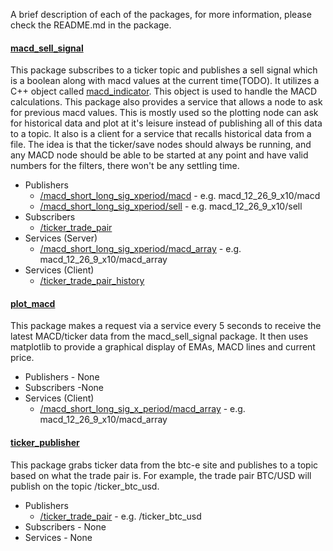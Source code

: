 A brief description of each of the packages, for more information, please check the README.md in the package.

#### [macd_sell_signal](macd_sell_signal)
This package subscribes to a ticker topic and publishes a sell signal which is a boolean along with macd values at the current time(TODO). It utilizes a C++ object called [macd_indicator](macd_sell_signal/src/macd_indicator.cpp). This object is used to handle the MACD calculations. This package also provides a service that allows a node to ask for previous macd values. This is mostly used so the plotting node can ask for historical data and plot at it's leisure instead of publishing all of this data to a topic. It also is a client for a service that recalls historical data from a file. The idea is that the ticker/save nodes should always be running, and any MACD node should be able to be started at any point and have valid numbers for the filters, there won't be any settling time.
- Publishers  
  - [/macd_short_long_sig_xperiod/macd](macd_sell_signal/msg/macd.msg)   -   e.g. macd_12_26_9_x10/macd
  - [/macd_short_long_sig_xperiod/sell](macd_sell_signal/msg/sell.msg)   -   e.g. macd_12_26_9_x10/sell
- Subscribers
  - [/ticker_trade_pair](ticker_publisher/msg/ticker.msg)
- Services (Server)
  - [/macd_short_long_sig_xperiod/macd_array](macd_sell_signal/srv/macd_array.srv) -   e.g. macd_12_26_9_x10/macd_array
- Services (Client)
  - [/ticker_trade_pair_history](save_load_ticker/msg/history.msg)

#### [plot_macd](plot_macd)
This package makes a request via a service every 5 seconds to receive the latest MACD/ticker data from the macd_sell_signal package. It then uses matplotlib to provide a graphical display of EMAs, MACD lines and current price.
- Publishers - None
- Subscribers -None
- Services (Client)
  - [/macd_short_long_sig_x_period/macd_array](macd_sell_signal/srv/macd_array.srv) - e.g. macd_12_26_9_x10/macd_array

#### [ticker_publisher](ticker_publisher) 
This package grabs ticker data from the btc-e site and publishes to a topic based on what the trade pair is. For example, the trade pair BTC/USD will publish on the topic /ticker_btc_usd.
- Publishers  
  - [/ticker_trade_pair](ticker_publisher/msg/ticker.msg) - e.g. /ticker_btc_usd
- Subscribers - None
- Services - None
